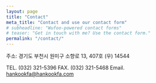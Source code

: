 ```yaml
---
layout: page
title: "Contact"
meta_title: "Contact and use our contact form"
# subheadline: "Wufoo-powered contact forms"
# teaser: "Get in touch with me? Use the contact form."
permalink: "/contact/"
---
```

주소: 경기도 부천시 원미구 소향로 13, 407호 (우) 14544

TEL. (032) 321-5396
FAX. (032) 321-5468
Email. hankookfa@hankookfa.com
